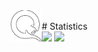 <a href="https://qiwi.com/n/JUSHE892">
  <img align="left" width="50px" src="icons8_qiwi_500px.png" />
</a>

<br>
# Statistics
<div>
    <img src="https://github-readme-stats.vercel.app/api/top-langs/?username=inkve&langs_count=10&count_private=true&layout=compact&theme=dark&hide_border=true">
    <img src="https://github-readme-stats.vercel.app/api?username=inkve&show_icons=true&hide_border=true&theme=dark&count_private=true&line_height=28">
</div>
